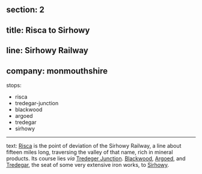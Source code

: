 section: 2
----
title: Risca to Sirhowy
----
line: Sirhowy Railway
----
company: monmouthshire
----
stops:
- risca
- tredegar-junction
- blackwood
- argoed
- tredegar
- sirhowy
----
text: [Risca](/stations/risca) is the point of deviation of the Sirhowy Railway, a line about fifteen miles long, traversing the valley of that name, rich in mineral products. Its course lies *via* [Tredeger Junction](/stations/tredegar-junction). [Blackwood](/stations/blackwood), [Argoed](/stations/argoed), and [Tredegar](/stations/tredegar), the seat of some very extensive iron works, to [Sirhowy](/stations/sirhowy).

